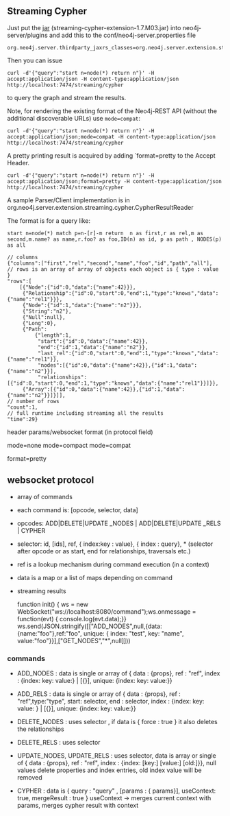 ## Streaming Cypher

Just put the [jar](https://github.com/downloads/neo4j-contrib/streaming-cypher/streaming-cypher-extension-1.7.M03.jar) (streaming-cypher-extension-1.7.M03.jar) into neo4j-server/plugins and add this to the conf/neo4j-server.properties file

    org.neo4j.server.thirdparty_jaxrs_classes=org.neo4j.server.extension.streaming.cypher=/streaming

Then you can issue

    curl -d'{"query":"start n=node(*) return n"}' -H accept:application/json -H content-type:application/json http://localhost:7474/streaming/cypher

to query the graph and stream the results.

Note, for rendering the existing format of the Neo4j-REST API (without the additional discoverable URLs) use `mode=compat`:

    curl -d'{"query":"start n=node(*) return n"}' -H accept:application/json;mode=compat -H content-type:application/json http://localhost:7474/streaming/cypher

A pretty printing result is acquired by adding `format=pretty to the Accept Header.

    curl -d'{"query":"start n=node(*) return n"}' -H accept:application/json;format=pretty -H content-type:application/json http://localhost:7474/streaming/cypher

A sample Parser/Client implementation is in org.neo4j.server.extension.streaming.cypher.CypherResultReader

The format is for a query like:

    start n=node(*) match p=n-[r]-m return  n as first,r as rel,m as second,m.name? as name,r.foo? as foo,ID(n) as id, p as path , NODES(p) as all

	// columns
	{"columns":["first","rel","second","name","foo","id","path","all"],
    // rows is an array of array of objects each object is { type : value }
	"rows":[
	    [{"Node":{"id":0,"data":{"name":42}}},
         {"Relationship":{"id":0,"start":0,"end":1,"type":"knows","data":{"name":"rel1"}}},
         {"Node":{"id":1,"data":{"name":"n2"}}},
         {"String":"n2"},
         {"Null":null},
         {"Long":0},
         {"Path":
             {"length":1,
              "start":{"id":0,"data":{"name":42}},
              "end":{"id":1,"data":{"name":"n2"}},
              "last_rel":{"id":0,"start":0,"end":1,"type":"knows","data":{"name":"rel1"}},
              "nodes":[{"id":0,"data":{"name":42}},{"id":1,"data":{"name":"n2"}}],
              "relationships":[{"id":0,"start":0,"end":1,"type":"knows","data":{"name":"rel1"}}]}},
         {"Array":[{"id":0,"data":{"name":42}},{"id":1,"data":{"name":"n2"}}]}]],
    // number of rows
	"count":1,
    // full runtime including streaming all the results
	"time":29}


header params/websocket format (in protocol field)

mode=none
mode=compact
mode=compat

format=pretty

## websocket protocol


* array of commands
* each command is: [opcode, selector, data]

* opcodes: ADD|DELETE|UPDATE _NODES | ADD|DELETE|UPDATE _RELS | CYPHER

* selector: id, [ids], ref, { index:key : value}, { index : query}, *
  (selector after opcode or as start, end for relationships, traversals etc.)

* ref is a lookup mechanism during command execution (in a context)

* data is a map or a list of maps depending on command

* streaming results

    function init() { ws = new WebSocket("ws://localhost:8080/command");ws.onmessage = function(evt) { console.log(evt.data);}}
    ws.send(JSON.stringify([["ADD_NODES",null,{data:{name:"foo"},ref:"foo", unique: { index: "test", key: "name", value:"foo"}}],["GET_NODES","*",null]]))

### commands

* ADD_NODES : data is single or array of { data : {props}, ref : "ref", index : {index: key: value:} | [{}], unique: {index: key: value:}}

* ADD_RELS : data is single or array of { data : {props}, ref : "ref",type:"type", start: selector, end : selector, index : {index: key: value: } | [{}], unique: {index: key: value:}}

* DELETE_NODES : uses selector , if data is { force : true } it also deletes the relationships
* DELETE_RELS : uses selector

* UPDATE_NODES, UPDATE_RELS : uses selector, data is array or single of { data : {props}, ref : "ref", index : {index: [key:] [value:] [old:]}}, null values delete properties and index entries, old index value will be removed
* CYPHER : data is { query : "query" , [params : { params}], useContext: true, mergeResult : true } useContext -> merges current context with params, merges cypher result with context